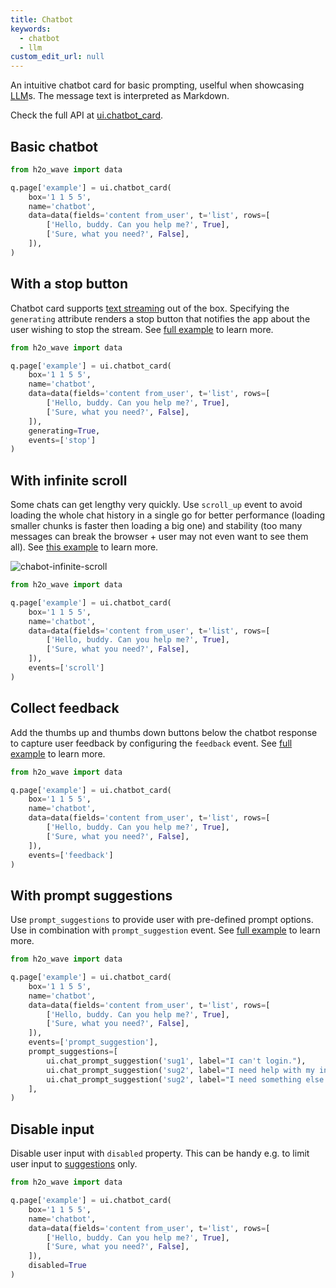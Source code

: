 ```yaml
---
title: Chatbot
keywords:
  - chatbot
  - llm
custom_edit_url: null
---
```


An intuitive chatbot card for basic prompting, uselful when showcasing [LLM](https://www.techopedia.com/definition/34948/large-language-model-llm)s. The message text is interpreted as Markdown.

Check the full API at [ui.chatbot_card](/docs/api/ui#chatbot_card).

## Basic chatbot

```py
from h2o_wave import data

q.page['example'] = ui.chatbot_card(
    box='1 1 5 5',
    name='chatbot',
    data=data(fields='content from_user', t='list', rows=[
        ['Hello, buddy. Can you help me?', True],
        ['Sure, what you need?', False],
    ]),
)
```

## With a stop button

Chatbot card supports [text streaming](/docs/examples/chatbot-stream) out of the box. Specifying the `generating` attribute renders a stop button that notifies the app about the user wishing to stop the stream. See [full example](/docs/examples/chatbot-events-stop) to learn more.

```py {11}
from h2o_wave import data

q.page['example'] = ui.chatbot_card(
    box='1 1 5 5',
    name='chatbot', 
    data=data(fields='content from_user', t='list', rows=[
        ['Hello, buddy. Can you help me?', True],
        ['Sure, what you need?', False],
    ]),
    generating=True,
    events=['stop']
)
```

## With infinite scroll

Some chats can get lengthy very quickly. Use `scroll_up` event to avoid loading the whole chat history in a single go for better performance (loading smaller chunks is faster then loading a big one) and stability (too many messages can break the browser + user may not even want to see them all). See [this example](/docs/examples/chatbot-events-scroll) to learn more.

![chabot-infinite-scroll](/img/widgets/chatbot-events-scroll.png)

```py {10} ignore
from h2o_wave import data

q.page['example'] = ui.chatbot_card(
    box='1 1 5 5',
    name='chatbot', 
    data=data(fields='content from_user', t='list', rows=[
        ['Hello, buddy. Can you help me?', True],
        ['Sure, what you need?', False],
    ]),
    events=['scroll']
)
```

## Collect feedback

Add the thumbs up and thumbs down buttons below the chatbot response to capture user feedback by configuring the `feedback` event. See [full example](/docs/examples/chatbot-events-feedback) to learn more.

```py {10}
from h2o_wave import data

q.page['example'] = ui.chatbot_card(
    box='1 1 5 5',
    name='chatbot', 
    data=data(fields='content from_user', t='list', rows=[
        ['Hello, buddy. Can you help me?', True],
        ['Sure, what you need?', False],
    ]),
    events=['feedback']
)
```

## With prompt suggestions

Use `prompt_suggestions` to provide user with pre-defined prompt options. Use in combination with `prompt_suggestion` event. See [full example](/docs/examples/chatbot-events-suggestions) to learn more.

```py {10,11,12,13,14,15}
from h2o_wave import data

q.page['example'] = ui.chatbot_card(
    box='1 1 5 5',
    name='chatbot', 
    data=data(fields='content from_user', t='list', rows=[
        ['Hello, buddy. Can you help me?', True],
        ['Sure, what you need?', False],
    ]),
    events=['prompt_suggestion'],
    prompt_suggestions=[
        ui.chat_prompt_suggestion('sug1', label="I can't login."),
        ui.chat_prompt_suggestion('sug2', label="I need help with my investments."),
        ui.chat_prompt_suggestion('sug2', label="I need something else."),
    ],
)
```

## Disable input

Disable user input with `disabled` property. This can be handy e.g. to limit user input to [suggestions](#with-prompt-suggestions) only.

```py {10}
from h2o_wave import data

q.page['example'] = ui.chatbot_card(
    box='1 1 5 5',
    name='chatbot', 
    data=data(fields='content from_user', t='list', rows=[
        ['Hello, buddy. Can you help me?', True],
        ['Sure, what you need?', False],
    ]),
    disabled=True
)
```
